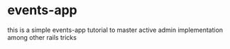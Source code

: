 # events-app

this is a simple events-app tutorial to master active admin implementation among other rails tricks

